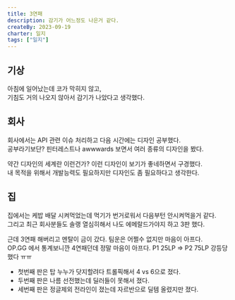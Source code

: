 ```yaml
---
title: 3연패
description: 감기가 어느정도 나은거 같다.
createBy: 2023-09-19
charter: 일지
tags: ["일지"]
---
```


## 기상

아침에 일어났는데 코가 막히지 않고,  
기침도 거의 나오지 않아서 감기가 나았다고 생각했다.

## 회사

회사에서는 API 관련 이슈 처리하고 다음 시간에는 디자인 공부했다.  
공부라기보단? 핀터레스트나 awwwards 보면서 여러 종류의 디자인을 봤다.

약간 디자인의 세계란 이런건가? 이런 디자인이 보기가 좋네하면서 구경했다.  
내 목적을 위해서 개발능력도 필요하지만 디자인도 좀 필요하다고 생각한다.

## 집

집에서는 케밥 배달 시켜먹었는데 먹기가 번거로워서 다음부턴 안시켜먹을거 같다.  
그리고 최근 회사분들도 솔랭 열심히해서 나도 에메랄드가야지 하고 3판 했다.

근데 3연패 해버리고 멘탈이 금이 갔다. 팀운은 어쩔수 없지만 마음이 아프다.  
OP.GG 에서 통계보니깐 4연패던데 정말 마음이 아프다. P1 25LP => P2 75LP 강등당했다 ㅠㅠ

- 첫번째 판은 탑 누누가 닷지할려다 트롤픽해서 4 vs 6으로 졌다.
- 두번째 판은 나름 선전했는데 딜러들이 못해서 졌다.
- 세번째 판은 정글제외 전라인이 졌는데 자르반으로 딜템 올렸지만 졌다.
